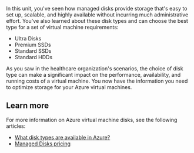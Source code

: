 In this unit, you've seen how managed disks provide storage that's easy to set up, scalable, and highly available without incurring much administrative effort. You've also learned about these disk types and can choose the best type for a set of virtual machine requirements:

- Ultra Disks
- Premium SSDs
- Standard SSDs
- Standard HDDs

As you saw in the healthcare organization's scenarios, the choice of disk type can make a significant impact on the performance, availability, and running costs of a virtual machine. You now have the information you need to optimize storage for your Azure virtual machines.

## Learn more

For more information on Azure virtual machine disks, see the following articles:

- [What disk types are available in Azure?](/azure/virtual-machines/windows/disks-types)
- [Managed Disks pricing](https://azure.microsoft.com/pricing/details/managed-disks/)